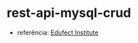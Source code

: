 # rest-api-mysql-crud

- referência: <a href="https://www.youtube.com/watch?v=8Xdz0RP-kD4">
Edufect Institute</a>
